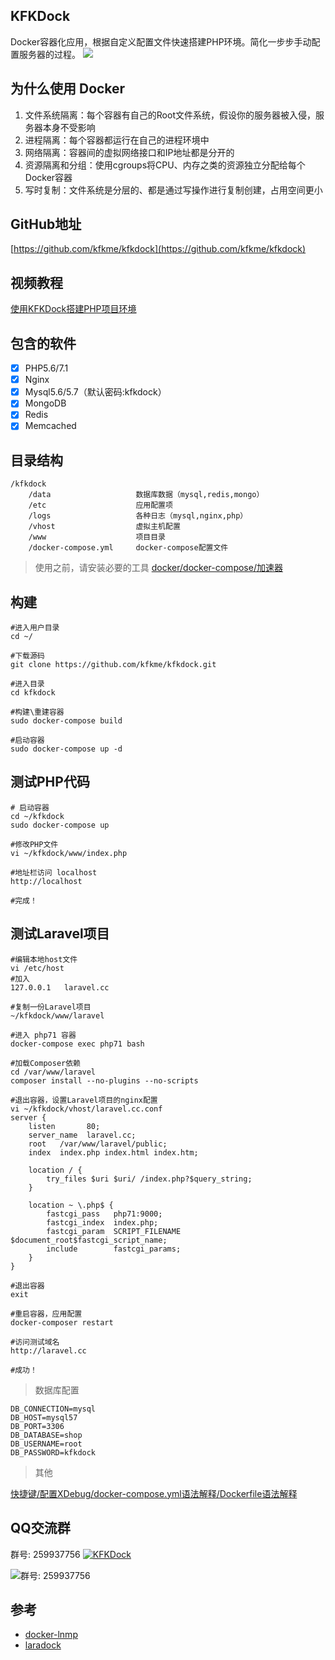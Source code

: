 
## KFKDock
Docker容器化应用，根据自定义配置文件快速搭建PHP环境。简化一步步手动配置服务器的过程。
![](http://ww1.sinaimg.cn/large/750f80a1ly1fqpzttoimnj20vl0j4dk6.jpg)

## 为什么使用 Docker
1. 文件系统隔离：每个容器有自己的Root文件系统，假设你的服务器被入侵，服务器本身不受影响
2. 进程隔离：每个容器都运行在自己的进程环境中
3. 网络隔离：容器间的虚拟网络接口和IP地址都是分开的
4. 资源隔离和分组：使用cgroups将CPU、内存之类的资源独立分配给每个Docker容器
5. 写时复制：文件系统是分层的、都是通过写操作进行复制创建，占用空间更小

## GitHub地址
[https://github.com/kfkme/kfkdock](https://github.com/kfkme/kfkdock)

## 视频教程  
[使用KFKDock搭建PHP项目环境](https://www.bilibili.com/video/av13901414/)

## 包含的软件
- [x] PHP5.6/7.1
- [x] Nginx
- [x] Mysql5.6/5.7（默认密码:kfkdock）
- [x] MongoDB
- [x] Redis
- [x] Memcached

## 目录结构
```
/kfkdock
    /data                   数据库数据（mysql,redis,mongo）
    /etc                    应用配置项
    /logs                   各种日志（mysql,nginx,php）
    /vhost                  虚拟主机配置
    /www                    项目目录
    /docker-compose.yml     docker-compose配置文件
```


> 使用之前，请安装必要的工具
[docker/docker-compose/加速器](https://github.com/kfkme/kfkdock/blob/master/README_DEPEND.md)


## 构建
```
#进入用户目录
cd ~/

#下载源码
git clone https://github.com/kfkme/kfkdock.git

#进入目录
cd kfkdock

#构建\重建容器
sudo docker-compose build

#启动容器
sudo docker-compose up -d
```
## 测试PHP代码

```
# 启动容器
cd ~/kfkdock
sudo docker-compose up

#修改PHP文件
vi ~/kfkdock/www/index.php

#地址栏访问 localhost
http://localhost

#完成！
```
## 测试Laravel项目

```
#编辑本地host文件
vi /etc/host
#加入
127.0.0.1   laravel.cc

#复制一份Laravel项目
~/kfkdock/www/laravel

#进入 php71 容器
docker-compose exec php71 bash

#加载Composer依赖
cd /var/www/laravel
composer install --no-plugins --no-scripts

#退出容器，设置Laravel项目的nginx配置
vi ~/kfkdock/vhost/laravel.cc.conf
server {
    listen       80;
    server_name  laravel.cc;
    root   /var/www/laravel/public;
    index  index.php index.html index.htm;

    location / {
        try_files $uri $uri/ /index.php?$query_string;
    }

    location ~ \.php$ {
        fastcgi_pass   php71:9000;
        fastcgi_index  index.php;
        fastcgi_param  SCRIPT_FILENAME  $document_root$fastcgi_script_name;
        include        fastcgi_params;
	}
}

#退出容器
exit

#重启容器，应用配置
docker-composer restart

#访问测试域名
http://laravel.cc

#成功！
```

> 数据库配置

```
DB_CONNECTION=mysql
DB_HOST=mysql57
DB_PORT=3306
DB_DATABASE=shop
DB_USERNAME=root
DB_PASSWORD=kfkdock
```

> 其他

[快捷键/配置XDebug/docker-compose.yml语法解释/Dockerfile语法解释](https://github.com/kfkme/kfkdock/blob/master/README_OTHER.md)

## QQ交流群

群号: 259937756 <a target="_blank" href="https://shang.qq.com/wpa/qunwpa?idkey=a593151f7e27a4cb7041db186f09f9727d6af2184737637d52f23d2431372065"><img border="0" src="https://pub.idqqimg.com/wpa/images/group.png" alt="KFKDock" title="KFKDock"></a>

![群号: 259937756](http://ww1.sinaimg.cn/large/750f80a1ly1fp2b1kky0qj208e08e747.jpg)

## 参考
- [docker-lnmp](https://github.com/beautysoft/docker-lnmp)
- [laradock](https://github.com/laradock/laradock)

